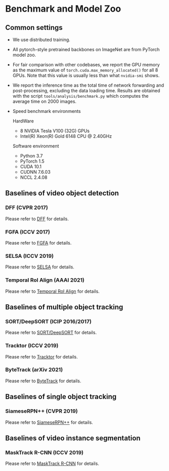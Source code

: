 # Benchmark and Model Zoo

## Common settings

- We use distributed training.
- All pytorch-style pretrained backbones on ImageNet are from PyTorch model zoo.
- For fair comparison with other codebases, we report the GPU memory as the maximum value of `torch.cuda.max_memory_allocated()` for all 8 GPUs. Note that this value is usually less than what `nvidia-smi` shows.
- We report the inference time as the total time of network forwarding and post-processing, excluding the data loading time. Results are obtained with the script `tools/analysis/benchmark.py` which computes the average time on 2000 images.
- Speed benchmark environments

    HardWare
    - 8 NVIDIA Tesla V100 (32G) GPUs
    - Intel(R) Xeon(R) Gold 6148 CPU @ 2.40GHz

    Software environment
    - Python 3.7
    - PyTorch 1.5
    - CUDA 10.1
    - CUDNN 7.6.03
    - NCCL 2.4.08

## Baselines of video object detection

### DFF (CVPR 2017)

Please refer to [DFF](https://github.com/open-mmlab/mmtracking/blob/master/configs/vid/dff) for details.

### FGFA (ICCV 2017)

Please refer to [FGFA](https://github.com/open-mmlab/mmtracking/blob/master/configs/vid/fgfa) for details.

### SELSA (ICCV 2019)

Please refer to [SELSA](https://github.com/open-mmlab/mmtracking/blob/master/configs/vid/selsa) for details.

### Temporal RoI Align (AAAI 2021)

Please refer to [Temporal RoI Align](https://github.com/open-mmlab/mmtracking/blob/master/configs/vid/temporal_roi_align) for details.

## Baselines of multiple object tracking

### SORT/DeepSORT (ICIP 2016/2017)

Please refer to [SORT/DeepSORT](https://github.com/open-mmlab/mmtracking/blob/master/configs/mot/deepsort) for details.

### Tracktor (ICCV 2019)

Please refer to [Tracktor](https://github.com/open-mmlab/mmtracking/blob/master/configs/mot/tracktor) for details.

### ByteTrack (arXiv 2021)

Please refer to [ByteTrack](https://github.com/open-mmlab/mmtracking/blob/master/configs/mot/bytetrack) for details.

## Baselines of single object tracking

### SiameseRPN++ (CVPR 2019)

Please refer to [SiameseRPN++](https://github.com/open-mmlab/mmtracking/blob/master/configs/sot/siamese_rpn) for details.

## Baselines of video instance segmentation

### MaskTrack R-CNN (ICCV 2019)

Please refer to [MaskTrack R-CNN](https://github.com/open-mmlab/mmtracking/blob/master/configs/vis/masktrack_rcnn) for details.
